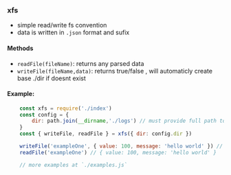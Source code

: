 ### xfs
- simple read/write fs convention
- data is written in `.json` format and sufix

#### Methods
- `readFile(fileName)`: returns any parsed data
- `writeFile(fileName,data)`: returns true/false , will automaticly create base ./dir if doesnt exist

#### Example:
```js
    const xfs = require('./index')
    const config = {
        dir: path.join(__dirname,'./logs') // must provide full path to base dir, best put it to your root config.js file.
    }
    const { writeFile, readFile } = xfs({ dir: config.dir })

    writeFile('exampleOne', { value: 100, message: 'hello world' }) // true if successful 
    readFile('exampleOne') // { value: 100, message: 'hello world' }

    // more examples at `./examples.js`
```
